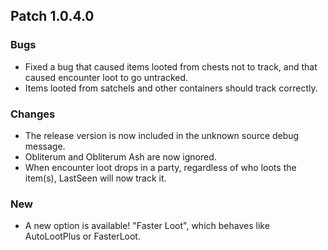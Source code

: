## Patch 1.0.4.0
### Bugs
- Fixed a bug that caused items looted from chests not to track, and that caused encounter loot to go untracked.
- Items looted from satchels and other containers should track correctly.

### Changes
- The release version is now included in the unknown source debug message.
- Obliterum and Obliterum Ash are now ignored.
- When encounter loot drops in a party, regardless of who loots the item(s), LastSeen will now track it.

### New
- A new option is available! "Faster Loot", which behaves like AutoLootPlus or FasterLoot.